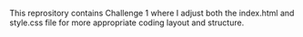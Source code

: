 This reprository contains Challenge 1 where I adjust both the index.html and style.css file for more appropriate coding layout and structure.